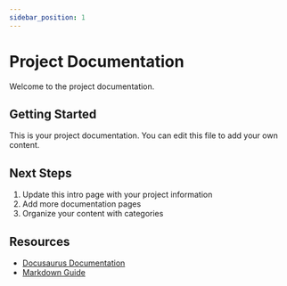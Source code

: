 ```yaml
---
sidebar_position: 1
---
```


# Project Documentation

Welcome to the project documentation.

## Getting Started

This is your project documentation. You can edit this file to add your own content.

## Next Steps

1. Update this intro page with your project information
2. Add more documentation pages
3. Organize your content with categories

## Resources

- [Docusaurus Documentation](https://docusaurus.io)
- [Markdown Guide](https://www.markdownguide.org)
